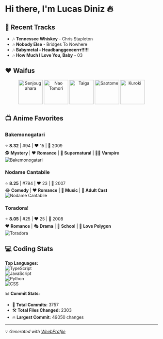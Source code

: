 # Hi there, I'm Lucas Diniz 🔥  

## 🎵 Recent Tracks  
- 🎶 **Tennessee Whiskey** - Chris Stapleton  
- 🎶 **Nobody Else** - Bridges To Nowhere  
- 🎶 **Babymetal - Headbanggeeeerrr!!!!!**  
- 🎶 **How Much I Love You, Baby** - 03  

## ❤️ Waifus  
<p align="center">
  <img src="senjougahara.jpg" alt="Senjougahara" width="80">
  <img src="nao_tomori.jpg" alt="Nao Tomori" width="80">
  <img src="taiga.jpg" alt="Taiga" width="80">
  <img src="saotome.jpg" alt="Saotome" width="80">
  <img src="kuroki.jpg" alt="Kuroki" width="80">
</p>

## 📺 Anime Favorites  
### Bakemonogatari  
⭐ **8.32** | #94 | ❤️ 15 | 📅 2009  
🕵 **Mystery** | ❤️ **Romance** | 🔮 **Supernatural** | 🧛‍♂ **Vampire**  
![Bakemonogatari](bakemonogatari.jpg)  

### Nodame Cantabile  
⭐ **8.25** | #794 | ❤️ 23 | 📅 2007  
😂 **Comedy** | ❤️ **Romance** | 🎵 **Music** | 🔞 **Adult Cast**  
![Nodame Cantabile](nodame.jpg)  

### Toradora!  
⭐ **8.05** | #25 | ❤️ 25 | 📅 2008  
❤️ **Romance** | 🎭 **Drama** | 🎒 **School** | 🔀 **Love Polygon**  
![Toradora](toradora.jpg)  

## 💻 Coding Stats  
**Top Languages:**  
![TypeScript](https://img.shields.io/badge/TypeScript-67.25%25-blue)  
![JavaScript](https://img.shields.io/badge/JavaScript-17.60%25-yellow)  
![Python](https://img.shields.io/badge/Python-8.44%25-green)  
![CSS](https://img.shields.io/badge/CSS-4.51%25-purple)  

📊 **Commit Stats:**  
- 🚀 **Total Commits:** 3757  
- 🛠️ **Total Files Changed:** 2303  
- 🔥 **Largest Commit:** 49050 changes  

---

💡 *Generated with [WeebProfile](https://github.com/LucasHenriqueDiniz/WeebProfile)*  
